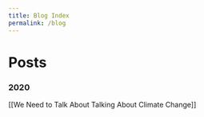 ```yaml
---
title: Blog Index
permalink: /blog
---
```

# Posts

### 2020
[[We Need to Talk About Talking About Climate Change]]
